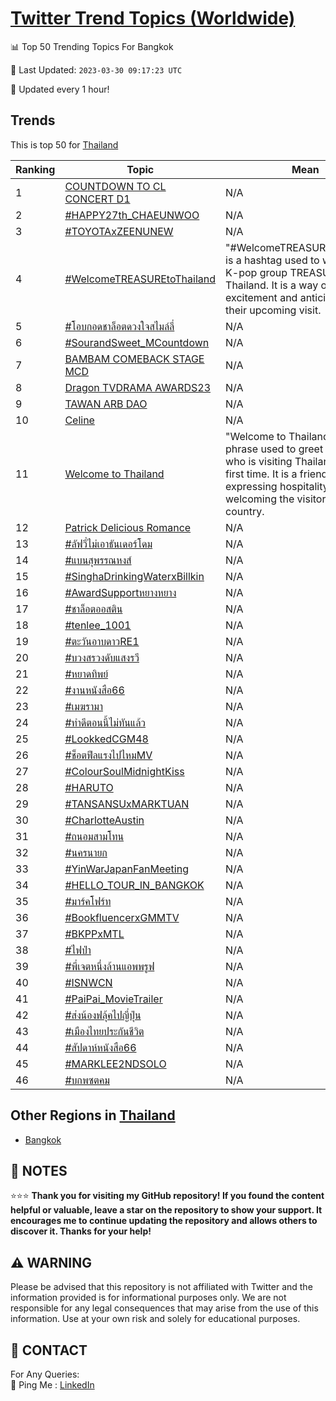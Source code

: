 [Twitter Trend Topics (Worldwide)](https://github.com/ErcinDedeoglu/Twitter-Trend-Topics)
==========


📊 Top 50 Trending Topics For Bangkok

📆 Last Updated: `2023-03-30 09:17:23 UTC`

🔧 Updated every 1 hour!


## Trends

This is top 50 for [Thailand](</Thailand>)

| Ranking | Topic | Mean |
| ------- | ------------ | ------------ |
| 1 | [COUNTDOWN TO CL CONCERT D1](http://twitter.com/search?q=COUNTDOWN+TO+CL+CONCERT+D1) | N/A |
| 2 | [#HAPPY27th_CHAEUNWOO](http://twitter.com/search?q=%23HAPPY27th_CHAEUNWOO) | N/A |
| 3 | [#TOYOTAxZEENUNEW](http://twitter.com/search?q=%23TOYOTAxZEENUNEW) | N/A |
| 4 | [#WelcomeTREASUREtoThailand](http://twitter.com/search?q=%23WelcomeTREASUREtoThailand) | "#WelcomeTREASUREtoThailand" is a hashtag used to welcome the K-pop group TREASURE to Thailand. It is a way of expressing excitement and anticipation for their upcoming visit. |
| 5 | [#โอบกอดชาล็อตดวงใจสไมล์ลี่](http://twitter.com/search?q=%23%e0%b9%82%e0%b8%ad%e0%b8%9a%e0%b8%81%e0%b8%ad%e0%b8%94%e0%b8%8a%e0%b8%b2%e0%b8%a5%e0%b9%87%e0%b8%ad%e0%b8%95%e0%b8%94%e0%b8%a7%e0%b8%87%e0%b9%83%e0%b8%88%e0%b8%aa%e0%b9%84%e0%b8%a1%e0%b8%a5%e0%b9%8c%e0%b8%a5%e0%b8%b5%e0%b9%88) | N/A |
| 6 | [#SourandSweet_MCountdown](http://twitter.com/search?q=%23SourandSweet_MCountdown) | N/A |
| 7 | [BAMBAM COMEBACK STAGE MCD](http://twitter.com/search?q=BAMBAM+COMEBACK+STAGE+MCD) | N/A |
| 8 | [Dragon TVDRAMA AWARDS23](http://twitter.com/search?q=Dragon+TVDRAMA+AWARDS23) | N/A |
| 9 | [TAWAN ARB DAO](http://twitter.com/search?q=TAWAN+ARB+DAO) | N/A |
| 10 | [Celine](http://twitter.com/search?q=Celine) | N/A |
| 11 | [Welcome to Thailand](http://twitter.com/search?q=Welcome+to+Thailand) | "Welcome to Thailand" is a phrase used to greet someone who is visiting Thailand for the first time. It is a friendly way of expressing hospitality and welcoming the visitor to the country. |
| 12 | [Patrick Delicious Romance](http://twitter.com/search?q=Patrick+Delicious+Romance) | N/A |
| 13 | [#ลัฟวี่ไม่เอาธันเดอร์โดม](http://twitter.com/search?q=%23%e0%b8%a5%e0%b8%b1%e0%b8%9f%e0%b8%a7%e0%b8%b5%e0%b9%88%e0%b9%84%e0%b8%a1%e0%b9%88%e0%b9%80%e0%b8%ad%e0%b8%b2%e0%b8%98%e0%b8%b1%e0%b8%99%e0%b9%80%e0%b8%94%e0%b8%ad%e0%b8%a3%e0%b9%8c%e0%b9%82%e0%b8%94%e0%b8%a1) | N/A |
| 14 | [#แบนสุพรรณหงส์](http://twitter.com/search?q=%23%e0%b9%81%e0%b8%9a%e0%b8%99%e0%b8%aa%e0%b8%b8%e0%b8%9e%e0%b8%a3%e0%b8%a3%e0%b8%93%e0%b8%ab%e0%b8%87%e0%b8%aa%e0%b9%8c) | N/A |
| 15 | [#SinghaDrinkingWaterxBillkin](http://twitter.com/search?q=%23SinghaDrinkingWaterxBillkin) | N/A |
| 16 | [#AwardSupportหยางหยาง](http://twitter.com/search?q=%23AwardSupport%e0%b8%ab%e0%b8%a2%e0%b8%b2%e0%b8%87%e0%b8%ab%e0%b8%a2%e0%b8%b2%e0%b8%87) | N/A |
| 17 | [#ชาล็อตออสติน](http://twitter.com/search?q=%23%e0%b8%8a%e0%b8%b2%e0%b8%a5%e0%b9%87%e0%b8%ad%e0%b8%95%e0%b8%ad%e0%b8%ad%e0%b8%aa%e0%b8%95%e0%b8%b4%e0%b8%99) | N/A |
| 18 | [#tenlee_1001](http://twitter.com/search?q=%23tenlee_1001) | N/A |
| 19 | [#ตะวันอาบดาวRE1](http://twitter.com/search?q=%23%e0%b8%95%e0%b8%b0%e0%b8%a7%e0%b8%b1%e0%b8%99%e0%b8%ad%e0%b8%b2%e0%b8%9a%e0%b8%94%e0%b8%b2%e0%b8%a7RE1) | N/A |
| 20 | [#บวงสรวงดับแสงรวี](http://twitter.com/search?q=%23%e0%b8%9a%e0%b8%a7%e0%b8%87%e0%b8%aa%e0%b8%a3%e0%b8%a7%e0%b8%87%e0%b8%94%e0%b8%b1%e0%b8%9a%e0%b9%81%e0%b8%aa%e0%b8%87%e0%b8%a3%e0%b8%a7%e0%b8%b5) | N/A |
| 21 | [#หยาดทิพย์](http://twitter.com/search?q=%23%e0%b8%ab%e0%b8%a2%e0%b8%b2%e0%b8%94%e0%b8%97%e0%b8%b4%e0%b8%9e%e0%b8%a2%e0%b9%8c) | N/A |
| 22 | [#งานหนังสือ66](http://twitter.com/search?q=%23%e0%b8%87%e0%b8%b2%e0%b8%99%e0%b8%ab%e0%b8%99%e0%b8%b1%e0%b8%87%e0%b8%aa%e0%b8%b7%e0%b8%ad66) | N/A |
| 23 | [#เมฆรามา](http://twitter.com/search?q=%23%e0%b9%80%e0%b8%a1%e0%b8%86%e0%b8%a3%e0%b8%b2%e0%b8%a1%e0%b8%b2) | N/A |
| 24 | [#ทําดีตอนนี้ไม่ทันแล้ว](http://twitter.com/search?q=%23%e0%b8%97%e0%b9%8d%e0%b8%b2%e0%b8%94%e0%b8%b5%e0%b8%95%e0%b8%ad%e0%b8%99%e0%b8%99%e0%b8%b5%e0%b9%89%e0%b9%84%e0%b8%a1%e0%b9%88%e0%b8%97%e0%b8%b1%e0%b8%99%e0%b9%81%e0%b8%a5%e0%b9%89%e0%b8%a7) | N/A |
| 25 | [#LookkedCGM48](http://twitter.com/search?q=%23LookkedCGM48) | N/A |
| 26 | [#ช็อตฟีลแรงไปไหมMV](http://twitter.com/search?q=%23%e0%b8%8a%e0%b9%87%e0%b8%ad%e0%b8%95%e0%b8%9f%e0%b8%b5%e0%b8%a5%e0%b9%81%e0%b8%a3%e0%b8%87%e0%b9%84%e0%b8%9b%e0%b9%84%e0%b8%ab%e0%b8%a1MV) | N/A |
| 27 | [#ColourSoulMidnightKiss](http://twitter.com/search?q=%23ColourSoulMidnightKiss) | N/A |
| 28 | [#HARUTO](http://twitter.com/search?q=%23HARUTO) | N/A |
| 29 | [#TANSANSUxMARKTUAN](http://twitter.com/search?q=%23TANSANSUxMARKTUAN) | N/A |
| 30 | [#CharlotteAustin](http://twitter.com/search?q=%23CharlotteAustin) | N/A |
| 31 | [#ถนอมสามโทน](http://twitter.com/search?q=%23%e0%b8%96%e0%b8%99%e0%b8%ad%e0%b8%a1%e0%b8%aa%e0%b8%b2%e0%b8%a1%e0%b9%82%e0%b8%97%e0%b8%99) | N/A |
| 32 | [#นครนายก](http://twitter.com/search?q=%23%e0%b8%99%e0%b8%84%e0%b8%a3%e0%b8%99%e0%b8%b2%e0%b8%a2%e0%b8%81) | N/A |
| 33 | [#YinWarJapanFanMeeting](http://twitter.com/search?q=%23YinWarJapanFanMeeting) | N/A |
| 34 | [#HELLO_TOUR_IN_BANGKOK](http://twitter.com/search?q=%23HELLO_TOUR_IN_BANGKOK) | N/A |
| 35 | [#มาร์คโฟร์ท](http://twitter.com/search?q=%23%e0%b8%a1%e0%b8%b2%e0%b8%a3%e0%b9%8c%e0%b8%84%e0%b9%82%e0%b8%9f%e0%b8%a3%e0%b9%8c%e0%b8%97) | N/A |
| 36 | [#BookfluencerxGMMTV](http://twitter.com/search?q=%23BookfluencerxGMMTV) | N/A |
| 37 | [#BKPPxMTL](http://twitter.com/search?q=%23BKPPxMTL) | N/A |
| 38 | [#ไฟป่า](http://twitter.com/search?q=%23%e0%b9%84%e0%b8%9f%e0%b8%9b%e0%b9%88%e0%b8%b2) | N/A |
| 39 | [#พี่เจตหนึ่งล้านแอพพรูฟ](http://twitter.com/search?q=%23%e0%b8%9e%e0%b8%b5%e0%b9%88%e0%b9%80%e0%b8%88%e0%b8%95%e0%b8%ab%e0%b8%99%e0%b8%b6%e0%b9%88%e0%b8%87%e0%b8%a5%e0%b9%89%e0%b8%b2%e0%b8%99%e0%b9%81%e0%b8%ad%e0%b8%9e%e0%b8%9e%e0%b8%a3%e0%b8%b9%e0%b8%9f) | N/A |
| 40 | [#ISNWCN](http://twitter.com/search?q=%23ISNWCN) | N/A |
| 41 | [#PaiPai_MovieTrailer](http://twitter.com/search?q=%23PaiPai_MovieTrailer) | N/A |
| 42 | [#ส่งน้องฟลุ้คไปญี่ปุ่น](http://twitter.com/search?q=%23%e0%b8%aa%e0%b9%88%e0%b8%87%e0%b8%99%e0%b9%89%e0%b8%ad%e0%b8%87%e0%b8%9f%e0%b8%a5%e0%b8%b8%e0%b9%89%e0%b8%84%e0%b9%84%e0%b8%9b%e0%b8%8d%e0%b8%b5%e0%b9%88%e0%b8%9b%e0%b8%b8%e0%b9%88%e0%b8%99) | N/A |
| 43 | [#เมืองไทยประกันชีวิต](http://twitter.com/search?q=%23%e0%b9%80%e0%b8%a1%e0%b8%b7%e0%b8%ad%e0%b8%87%e0%b9%84%e0%b8%97%e0%b8%a2%e0%b8%9b%e0%b8%a3%e0%b8%b0%e0%b8%81%e0%b8%b1%e0%b8%99%e0%b8%8a%e0%b8%b5%e0%b8%a7%e0%b8%b4%e0%b8%95) | N/A |
| 44 | [#สัปดาห์หนังสือ66](http://twitter.com/search?q=%23%e0%b8%aa%e0%b8%b1%e0%b8%9b%e0%b8%94%e0%b8%b2%e0%b8%ab%e0%b9%8c%e0%b8%ab%e0%b8%99%e0%b8%b1%e0%b8%87%e0%b8%aa%e0%b8%b7%e0%b8%ad66) | N/A |
| 45 | [#MARKLEE2NDSOLO](http://twitter.com/search?q=%23MARKLEE2NDSOLO) | N/A |
| 46 | [#บกพซตคม](http://twitter.com/search?q=%23%e0%b8%9a%e0%b8%81%e0%b8%9e%e0%b8%8b%e0%b8%95%e0%b8%84%e0%b8%a1) | N/A |



## Other Regions in [Thailand](</Thailand>)

* [Bangkok](</Thailand/Bangkok.md>)



## 📝 NOTES

⭐⭐⭐ **Thank you for visiting my GitHub repository! If you found the content helpful or valuable, leave a star on the repository to show your support. It encourages me to continue updating the repository and allows others to discover it. Thanks for your help!**


## ⚠️ WARNING

Please be advised that this repository is not affiliated with Twitter and the information provided is for informational purposes only. We are not responsible for any legal consequences that may arise from the use of this information. Use at your own risk and solely for educational purposes.


## 📨 CONTACT

 For Any Queries:  
            🏓 Ping Me : [LinkedIn](https://www.linkedin.com/in/ercindedeoglu/)
